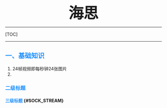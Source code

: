 
<font size="7"><center>**海思**</center></font>

___

[TOC]

___

## <font color="1E90FF">一、基础知识</font>

1. 24帧视频即每秒钟24张图片
2.


### <font color="1E90FF">二级标题</font>


#### <font color="1E90FF">三级标题</font> {#SOCK_STREAM}